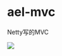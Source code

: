 # ael-mvc 

Netty写的MVC

[![](https://jitpack.io/v/aorxsr/ael-mvc.svg)](https://jitpack.io/#aorxsr/ael-mvc)
